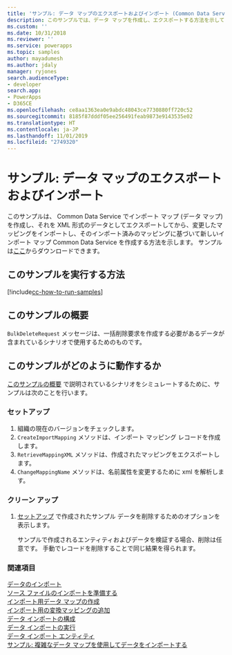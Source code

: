 ```yaml
---
title: 'サンプル: データ マップのエクスポートおよびインポート (Common Data Service) | Microsoft Docs'
description: このサンプルでは、データ マップを作成し、エクスポートする方法を示しています。
ms.custom: ''
ms.date: 10/31/2018
ms.reviewer: ''
ms.service: powerapps
ms.topic: samples
author: mayadumesh
ms.author: jdaly
manager: ryjones
search.audienceType:
- developer
search.app:
- PowerApps
- D365CE
ms.openlocfilehash: ce8aa1363ea0e9abdc48043ce7730880ff720c52
ms.sourcegitcommit: 8185f87dddf05ee256491feab9873e9143535e02
ms.translationtype: HT
ms.contentlocale: ja-JP
ms.lasthandoff: 11/01/2019
ms.locfileid: "2749320"
---
```

# <a name="sample-export-and-import-a-data-map"></a>サンプル: データ マップのエクスポートおよびインポート

このサンプルは、 Common Data Service でインポート マップ (データ マップ) を作成し、それを XML 形式のデータとしてエクスポートしてから、変更したマッピングをインポートし、そのインポート済みのマッピングに基づいて新しいインポート マップ Common Data Service を作成する方法を示します。 サンプルは[ここ](https://github.com/Microsoft/PowerApps-Samples/tree/master/cds/orgsvc/C%23/ExportImportDataMap)からダウンロードできます。

## <a name="how-to-run-this-sample"></a>このサンプルを実行する方法

[!include[cc-how-to-run-samples](../../includes/cc-how-to-run-samples.md)]

## <a name="what-this-sample-does"></a>このサンプルの概要

`BulkDeleteRequest` メッセージは、一括削除要求を作成する必要があるデータが含まれているシナリオで使用するためのものです。

## <a name="how-this-sample-works"></a>このサンプルがどのように動作するか

[このサンプルの概要](#what-this-sample-does) で説明されているシナリオをシミュレートするために、サンプルは次のことを行います。

### <a name="setup"></a>セットアップ

1. 組織の現在のバージョンをチェックします。 
2. `CreateImportMapping` メソッドは、インポート マッピング レコードを作成します。
3. `RetrieveMappingXML` メソッドは、作成されたマッピングをエクスポートします。
4. `ChangeMappingName` メソッドは、名前属性を変更するために xml を解析します。

### <a name="clean-up"></a>クリーン アップ

1. [セットアップ](#setup) で作成されたサンプル データを削除するためのオプションを表示します。

    サンプルで作成されるエンティティおよびデータを検証する場合、削除は任意です。 手動でレコードを削除することで同じ結果を得られます。


### <a name="see-also"></a>関連項目

[データのインポート](../../import-data.md)<br />
[ソース ファイルのインポートを準備する](../../prepare-source-files-import.md)<br />
[インポート用データ マップの作成](../../create-data-maps-for-import.md)<br />
[インポート用の変換マッピングの追加](../../add-transformation-mappings-import.md)<br />
[データ インポートの構成](../../configure-data-import.md)<br />
[データ インポートの実行](../../run-data-import.md)<br />
[データ インポート エンティティ](../../data-import-entities.md)<br />
[サンプル: 複雑なデータ マップを使用してデータをインポートする](import-data-complex-data-map.md)<br />
